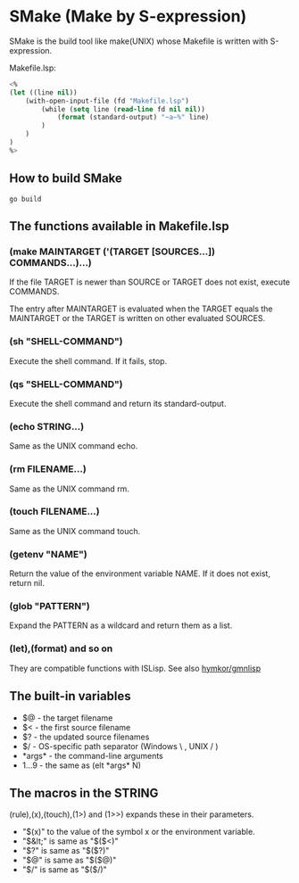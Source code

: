 SMake (Make by S-expression)
============================

SMake is the build tool like make(UNIX) whose Makefile is written with S-expression.

Makefile.lsp:

```lisp
<%
(let ((line nil))
    (with-open-input-file (fd "Makefile.lsp")
        (while (setq line (read-line fd nil nil))
            (format (standard-output) "~a~%" line)
        )
    )
)
%>
```

## How to build SMake

```
go build
```

## The functions available in Makefile.lsp

### (make MAINTARGET ('(TARGET [SOURCES...]) COMMANDS...)...)

If the file TARGET is newer than SOURCE or TARGET does not exist, execute COMMANDS.

The entry after MAINTARGET is evaluated when the TARGET equals the MAINTARGET
or the TARGET is written on other evaluated SOURCES.

### (sh "SHELL-COMMAND")

Execute the shell command. If it fails, stop.

### (qs "SHELL-COMMAND")

Execute the shell command and return its standard-output.

### (echo STRING...)

Same as the UNIX command echo.

### (rm FILENAME...)

Same as the UNIX command rm.

### (touch FILENAME...)

Same as the UNIX command touch.

### (getenv "NAME")

Return the value of the environment variable NAME. If it does not exist, return nil.

### (glob "PATTERN")

Expand the PATTERN as a wildcard and return them as a list.

### (let),(format) and so on

They are compatible functions with ISLisp. See also [hymkor/gmnlisp](https://github.com/hymkor/gmnlisp)

## The built-in variables

- $@ - the target filename
- $&lt; - the first source filename
- $? - the updated source filenames
- $/ - OS-specific path separator (Windows \ , UNIX / )
- \*args\* - the command-line arguments
- $1...$9 - the same as (elt \*args\* N)

## The macros in the STRING

(rule),(x),(touch),(1&gt;) and (1&gt;&gt;) expands these in their parameters.

- "$(x)" to the value of the symbol x or the environment variable.
- "$&lt;" is same as "$($&lt;)"
- "$?" is same as "$($?)"
- "$@" is same as "$($@)"
- "$/" is same as "$($/)"
